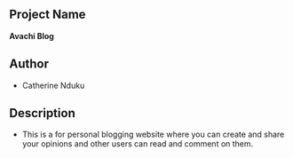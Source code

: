 ## Project Name 
**Avachi Blog**

## Author
- Catherine Nduku 

## Description 
- This is a for personal blogging website where you can create and share your opinions and other users can read and comment on them.